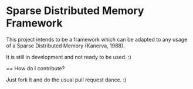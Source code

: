Sparse Distributed Memory Framework
===================================
This project intends to be a framework which can be adapted to any usage of a Sparse Distributed Memory (Kanerva, 1988).

It is still in development and not ready to be used. :)

== How do I contribute?

Just fork it and do the usual pull request dance. :)
